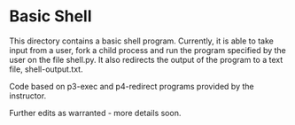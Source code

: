 # Basic Shell

This directory contains a basic shell program. Currently, it is able to take
input from a user, fork a child process and run the program specified by the
user on the file shell.py. It also redirects the output of the program to a
text file, shell-output.txt.

Code based on p3-exec and p4-redirect programs provided by the instructor.

Further edits as warranted - more details soon.
